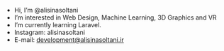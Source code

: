 - Hi, I’m @alisinasoltani
- I’m interested in Web Design, Machine Learning, 3D Graphics and VR
- I’m currently learning Laravel.
- Instagram: alisinasoltani
- E-mail: development@alisinasoltani.ir

